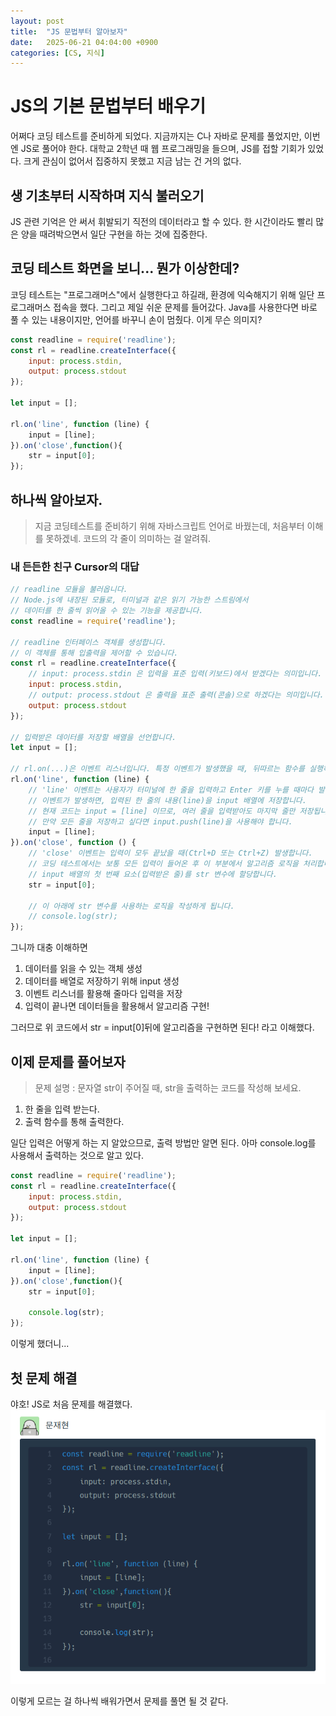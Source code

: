 ```yaml
---
layout: post
title:  "JS 문법부터 알아보자"
date:   2025-06-21 04:04:00 +0900
categories: [CS, 지식]
---
```


# JS의 기본 문법부터 배우기

어쩌다 코딩 테스트를 준비하게 되었다. 지금까지는 C나 자바로 문제를 풀었지만, 이번엔 JS로 풀어야 한다. 대학교 2학년 때 웹 프로그래밍을 들으며, JS를 접할 기회가 있었다. 크게 관심이 없어서 집중하지 못했고 지금 남는 건 거의 없다.

## 생 기초부터 시작하며 지식 불러오기
JS 관련 기억은 안 써서 휘발되기 직전의 데이터라고 할 수 있다. 한 시간이라도 빨리 많은 양을 때려박으면서 일단 구현을 하는 것에 집중한다.

## 코딩 테스트 화면을 보니... 뭔가 이상한데?
코딩 테스트는 "프로그래머스"에서 실행한다고 하길래, 환경에 익숙해지기 위해 일단 프로그래머스 접속을 했다. 그리고 제일 쉬운 문제를 들어갔다. Java를 사용한다면 바로 풀 수 있는 내용이지만, 언어를 바꾸니 손이 멈췄다. 이게 무슨 의미지?

```js
const readline = require('readline');
const rl = readline.createInterface({
    input: process.stdin,
    output: process.stdout
});

let input = [];

rl.on('line', function (line) {
    input = [line];
}).on('close',function(){
    str = input[0];
});
```

## 하나씩 알아보자.
>지금 코딩테스트를 준비하기 위해 자바스크립트 언어로 바꿨는데, 처음부터 이해를 못하겠네. 코드의 각 줄이 의미하는 걸 알려줘.

### 내 든든한 친구 Cursor의 대답
```js
// readline 모듈을 불러옵니다.
// Node.js에 내장된 모듈로, 터미널과 같은 읽기 가능한 스트림에서
// 데이터를 한 줄씩 읽어올 수 있는 기능을 제공합니다.
const readline = require('readline');

// readline 인터페이스 객체를 생성합니다.
// 이 객체를 통해 입출력을 제어할 수 있습니다.
const rl = readline.createInterface({
    // input: process.stdin 은 입력을 표준 입력(키보드)에서 받겠다는 의미입니다.
    input: process.stdin,
    // output: process.stdout 은 출력을 표준 출력(콘솔)으로 하겠다는 의미입니다.
    output: process.stdout
});

// 입력받은 데이터를 저장할 배열을 선언합니다.
let input = [];

// rl.on(...)은 이벤트 리스너입니다. 특정 이벤트가 발생했을 때, 뒤따르는 함수를 실행하죠.
rl.on('line', function (line) {
    // 'line' 이벤트는 사용자가 터미널에 한 줄을 입력하고 Enter 키를 누를 때마다 발생합니다.
    // 이벤트가 발생하면, 입력된 한 줄의 내용(line)을 input 배열에 저장합니다.
    // 현재 코드는 input = [line] 이므로, 여러 줄을 입력받아도 마지막 줄만 저장됩니다.
    // 만약 모든 줄을 저장하고 싶다면 input.push(line)을 사용해야 합니다.
    input = [line];
}).on('close', function () {
    // 'close' 이벤트는 입력이 모두 끝났을 때(Ctrl+D 또는 Ctrl+Z) 발생합니다.
    // 코딩 테스트에서는 보통 모든 입력이 들어온 후 이 부분에서 알고리즘 로직을 처리합니다.
    // input 배열의 첫 번째 요소(입력받은 줄)를 str 변수에 할당합니다.
    str = input[0];

    // 이 아래에 str 변수를 사용하는 로직을 작성하게 됩니다.
    // console.log(str);
});
```

그니까 대충 이해하면
1. 데이터를 읽을 수 있는 객체 생성
2. 데이터를 배열로 저장하기 위해 input 생성
3. 이벤트 리스너를 활용해 줄마다 입력을 저장
4. 입력이 끝나면 데이터들을 활용해서 알고리즘 구현!

그러므로 위 코드에서 str = input[0]뒤에 알고리즘을 구현하면 된다!
라고 이해했다.

## 이제 문제를 풀어보자
>문제 설명 : 문자열 str이 주어질 때, str을 출력하는 코드를 작성해 보세요.

1. 한 줄을 입력 받는다.
2. 출력 함수를 통해 출력한다.

일단 입력은 어떻게 하는 지 알았으므로, 출력 방법만 알면 된다.
아마 console.log를 사용해서 출력하는 것으로 알고 있다.

```js
const readline = require('readline');
const rl = readline.createInterface({
    input: process.stdin,
    output: process.stdout
});

let input = [];

rl.on('line', function (line) {
    input = [line];
}).on('close',function(){
    str = input[0];
    
    console.log(str);
});
```

이렇게 했더니...

## 첫 문제 해결
야호! JS로 처음 문제를 해결했다.
![JS로 첫 문제 해결](/assets/img/image/2025-06-21_JS문법부터알아보자1.png)

이렇게 모르는 걸 하나씩 배워가면서 문제를 풀면 될 것 같다.